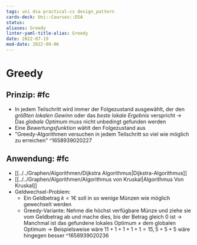 ```yaml
---
tags: uni dsa practical-cs design_pattern
cards-deck: Uni::Courses::DSA
status: 
aliases: Greedy
linter-yaml-title-alias: Greedy
date: 2022-07-19
mod-date: 2022-09-06
---
```


# Greedy

## Prinzip: #fc
- In jedem Teilschritt wird immer der Folgezustand ausgewählt, der den *größten lokalen Gewinn* oder das *beste lokale Ergebnis* verspricht
	-> Das *globale Optimum* muss nicht unbedingt gefunden werden
- Eine *Bewertungsfunktion* wählt den Folgezustand aus
- "Greedy-Algorithmen versuchen in jedem Teilschritt so viel wie möglich zu erreichen"
^1658939020227

## Anwendung: #fc
- [[../../Graphen/Algorithmen/Dijkstra Algorithmus|Dijkstra-Algorithmus]]
- [[../../Graphen/Algorithmen/Algorithmus von Kruskal|Algorithmus Von Kruskal]]
- Geldwechsel-Problem:
	- Ein Geldbetrag $k < 1€$ soll in so wenige Münzen wie möglich gewechselt werden
	- Greedy-Variante: Nehme die höchst verfügbare Münze und ziehe sie vom Geldbetrag ab und mache dies, bis der Betrag gleich 0 ist
		-> Manchmal ist das gefundene lokales Optimum $\neq$ dem globalen Optimum
		-> Beispielsweise wäre $11+1+1+1+1=15, 5+5+5$ wäre hingegen besser
^1658939020236
